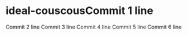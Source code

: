 # ideal-couscousCommit 1 line
Commit 2 line
Commit 3 line
Commit 4 line
Commit 5 line
Commit 6 line

